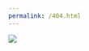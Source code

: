 ```yaml
---
permalink: /404.html
---
```

<img src = "https://lh3.googleusercontent.com/XpGlBuRGxgLKyXKNxvzC1dwzB4GG-yXNgJEI-irLUqT8o90rptO8KVUDrs_DpDt-URfZBPh2nxgfA-1kYob5yyPJ6doRlR1yOU5L2RlAnsskALHLZjREsFkZem0qPdYiY7SmNQgw9N7hrCVIGaZ5qxwDNH3RLLP6co6ZMEveQoNJX9txmOtE6BpNKX2CYPtrgk0bmX3BA0OeOYVMN4G7lvNymkOKUSDTRlID7QGcGF0iz9yV2-weDPnk2PrFfLvfLB5zYA8GKAxx6f3edfLARXuuYSlvg7Se_x4MGNyI1Bnt3k_8RyYWmm0epd0KvCn9BfUNZ0YOX37rSfDZtztfEpnor9QXXxJLMTwrDi-QANp-Z5BzirLyXz5b5ojL8mfgwaM3RO0PgTSqspJnGBk5wMeuv0FllrW8-v3OfjO6zN9xgBdOQE3myzut3QzyYXLR5ISY_OJkKzi_2hDLoYIhsUxaR9RK1MyVgbRTwsJyV_tFKxUkCtJF76cAfJ7kd5YaOk9UpFI7f5rVEgGzEypmUDo56GBnSgjqRqX2aaA-tq4dbj0ffv_1Hf_hecClpxdIA_QmlPusv8PQP9fSAdfUaMPC47D6L97zzSTiWgpe7FZduYoQp8sXZBJJB5SOK9XhMtzOV2mRoBmlhM0MH0KV5VFU8LdUKxC8J23x2sHx7S3t0nANc0MaDFLWh9I=w717-h712-no?authuser=0">
